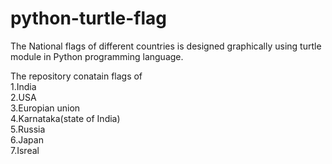 # python-turtle-flag
 The National flags of different countries is designed graphically using turtle module in Python programming language.

The repository conatain flags of\
1.India\
2.USA\
3.Europian union\
4.Karnataka(state of India)\
5.Russia\
6.Japan\
7.Isreal
